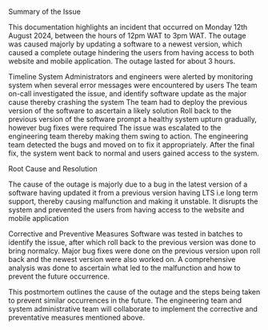 Summary of the Issue

This documentation highlights an incident that occurred on Monday 12th August 2024, between the hours of 12pm WAT to 3pm WAT. The outage was caused majorly by updating a software to a newest version, which caused a complete outage hindering the users from having access to both website and mobile application. The outage lasted for about 3 hours.

Timeline
 System Administrators and engineers were alerted by monitoring system when several error messages were encountered by users
The team on-call investigated the issue, and identify software update as the major cause thereby crashing the system
The team had to deploy the previous version of the software to ascertain a likely solution
 Roll back to the previous version of the software prompt a healthy system upturn gradually, however bug fixes were required
 The issue was escalated to the engineering team thereby making them swing to action.
 The engineering team detected the bugs and moved on to fix it appropriately.
  After the final fix, the system went back to normal and users gained access to the system.


Root Cause and Resolution

The cause of the outage is majorly due to a bug in the latest version of a software having updated it from a previous version having LTS i.e long term support, thereby causing malfunction and making  it unstable. It disrupts the system and prevented the users from having access to the website and mobile application 

Corrective and Preventive Measures
Software was tested in batches to identify the issue, after which roll back to the previous version was done to bring normalcy.
 Major bug fixes were done on the previous version upon roll back and the newest version were also worked on.
A comprehensive analysis was done to ascertain what led to the malfunction and how to prevent the future occurrence.


This postmortem outlines the cause of the outage and the steps being taken to prevent similar occurrences in the future. The engineering team and system administrative team will collaborate to implement the corrective and preventative measures mentioned above.


